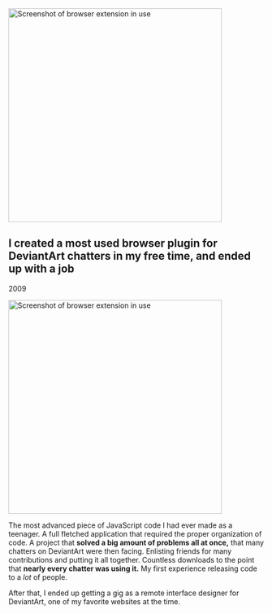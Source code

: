<img class="figure figure-superdamn figure-non-main" aria-hidden="true" src="{{ '/assets/superdAmn-screenshot.png' | url }}" width="420" alt="Screenshot of browser extension in use" />

## I created a most used browser plugin for DeviantArt chatters in my free time, and ended up with a job

<p class="meta">2009</p>

<img class="figure figure-superdamn figure-main" src="{{ '/assets/superdAmn-screenshot.png' | url }}" width="420" alt="Screenshot of browser extension in use" />

The most advanced piece of JavaScript code I had ever made as a teenager. A full fletched application that required the proper organization of code. A project that **solved a big amount of problems all at once,** that many chatters on DeviantArt were then facing. Enlisting friends for many contributions and putting it all together. Countless downloads to the point that **nearly every chatter was using it.** My first experience releasing code to a _lot_ of people.

After that, I ended up getting a gig as a remote interface designer for DeviantArt, one of my favorite websites at the time.
